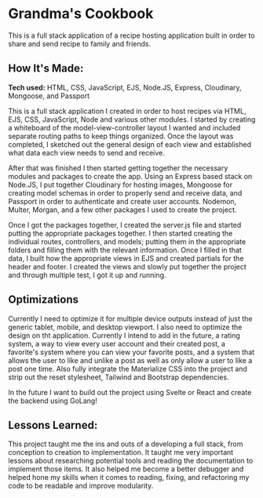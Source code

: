 # Grandma's Cookbook 
This is a full stack application of a recipe hosting application built in order to share and send recipe to family and friends. 


## How It's Made:

**Tech used:** HTML, CSS, JavaScript, EJS, Node.JS, Express, Cloudinary, Mongoose, and Passport

This is a full stack application I created in order to host recipes via HTML, EJS, CSS, JavaScript, Node and various other modules. I started by creating a whiteboard of the model-view-controller layout I wanted and included separate routing paths to keep things organized. Once the layout was completed, I sketched out the general design of each view and established what data each view needs to send and receive.

After that was finished I then started getting together the necessary modules and packages to create the app. Using an Express based stack on Node.JS, I put together Cloudinary for hosting images, Mongoose for creating model schemas in order to properly send and receive data, and Passport in order to authenticate and create user accounts. Nodemon, Multer, Morgan, and a few other packages I used to create the project. 

Once I got the packages together, I created the server.js file and started putting the appropriate packages together. I then started creating the individual routes, controllers, and models; putting them in the appropriate folders and filling them with the relevant information. Once I filled in that data, I built how the appropriate views in EJS and created partials for the header and footer. I created the views and slowly put together the project and through multiple test, I got it up and running.

## Optimizations

Currently I need to optimize it for multiple device outputs instead of just the generic tablet, mobile, and desktop viewport. I also need to optimize the design on tht application. Currently I intend to add in the future, a rating system, a way to view every user account and their created post, a favorite's system where you can view your favorite posts, and a system that allows the user to like and unlike a post as well as only allow a user to like a post one time. Also fully integrate the Materialize CSS into the project and strip out the reset stylesheet, Tailwind and Bootstrap dependencies.

In the future I want to build out the project using Svelte or React and create the backend using GoLang!
## Lessons Learned:

This project taught me the ins and outs of a developing a full stack, from conception to creation to implementation. It taught me very important lessons about researching potential tools and reading the documentation to implement those items. It also helped me become a better debugger and helped hone my skills when it comes to reading, fixing, and refactoring my code to be readable and improve modularity.




